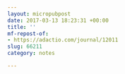```yaml
---
layout: micropubpost
date: 2017-03-13 18:23:31 +00:00
title: ''
mf-repost-of:
- https://adactio.com/journal/12011
slug: 66211
category: notes

---
```

